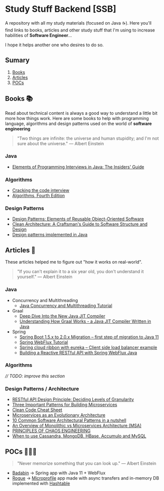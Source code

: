 # Study Stuff Backend [SSB]

A repository with all my study materials (focused on Java ☕️). Here you'll find links to books, articles and other study stuff that I'm using to increase habilities of **Software Engineer**... 

I hope it helps another one who desires to do so.

## Sumary
1. [Books](#books)  
2. [Articles](#articles)
3. [POCs](#pocs)


## Books 📚

Read about technical content is always a good way to understand a little bit more how things work. Here are some books to help with programming language, algorithms and design patterns used on the world of **software engineering**

> "Two things are infinite: the universe and human stupidity; and I'm not sure about the universe." ― Albert Einstein

### Java

* [Elements of Programming Interviews in Java: The Insiders' Guide ](https://www.amazon.com.br/Elements-Programming-Interviews-Java-Insiders/dp/1517671272/ref=sr_1_1?__mk_pt_BR=%C3%85M%C3%85%C5%BD%C3%95%C3%91&keywords=Elements+of+Programming+Interviews+in+Java%3A+The+Insiders%27+Guide&qid=1565991644&s=gateway&sr=8-1)

### Algorithms

* [Cracking the code interview](https://www.amazon.com.br/Cracking-Coding-Interview-Programming-Questions/dp/0984782850/ref=sr_1_1?__mk_pt_BR=%C3%85M%C3%85%C5%BD%C3%95%C3%91&keywords=cracking&qid=1565991398&s=gateway&sr=8-1)
* [Algorithms, Fourth Edition](https://www.amazon.com.br/Algorithms-Algorithms_4-English-Robert-Sedgewick-ebook/dp/B004P8J1NA/ref=sr_1_1?__mk_pt_BR=%C3%85M%C3%85%C5%BD%C3%95%C3%91&keywords=algorithms&qid=1571331679&s=books&sr=1-1)

### Design Patterns

* [Design Patterns: Elements of Reusable Object-Oriented Software](https://www.amazon.com.br/Design-Patterns-Object-Oriented-Addison-Wesley-Professional-ebook/dp/B000SEIBB8/ref=sr_1_2?__mk_pt_BR=%C3%85M%C3%85%C5%BD%C3%95%C3%91&crid=PMSTSTUQWO5M&keywords=design+patterns&qid=1565991752&s=gateway&sprefix=Design+patter%2Caps%2C262&sr=8-2)
* [Clean Architecture: A Craftsman's Guide to Software Structure and Design ](https://www.amazon.com.br/Clean-Architecture-Craftsmans-Software-Structure-ebook/dp/B075LRM681/ref=pd_rhf_se_s_qp_0_3/130-5404658-1610243?_encoding=UTF8&pd_rd_i=B075LRM681&pd_rd_r=4c9a19e6-fd7c-4a3c-9792-c370a8b339e4&pd_rd_w=yudn9&pd_rd_wg=9v9dS&psc=1&refRID=XRP02VVN1JT82RSZZPPC)
* [Design patterns implemented in Java](https://java-design-patterns.com/)


## Articles 📝

These articles helped me to figure out "how it works on  real-world".

> "If you can't explain it to a six year old, you don't understand it yourself." ― Albert Einstein

### Java

* Concurrency and Multithreading
    * [Java Concurrency and Multithreading Tutorial](http://tutorials.jenkov.com/java-concurrency/index.html)
* Graal
    * [Deep Dive Into the New Java JIT Compiler](https://www.baeldung.com/graal-java-jit-compiler)
    * [Understanding How Graal Works - a Java JIT Compiler Written in Java](https://chrisseaton.com/truffleruby/jokerconf17/)
* Spring
    * [Spring Boot 1.5.x to 2.0.x Migration – first step of migration to Java 11](https://altkomsoftware.pl/en/blog/spring-boot-migration-java/)
    * [Spring WebFlux Tutorial](https://howtodoinjava.com/spring-webflux/spring-webflux-tutorial/)
    * [Spring cloud ribbon with eureka – Client side load balancer example](https://howtodoinjava.com/spring-cloud/spring-boot-ribbon-eureka/)
    * [Building a Reactive RESTful API with Spring WebFlux Java](https://medium.com/@cheron.antoine/tuto-building-a-reactive-restful-api-with-spring-webflux-java-258fd4dbae41)

### Algorithms 
*// TODO: improve this section*

### Design Patterns / Architecture

* [RESTful API Design Principle: Deciding Levels of Granularity](https://dzone.com/articles/restful-api-design-principle-deciding-levels-of-gr)
* [Three Important Patterns for Building Microservices](https://dzone.com/articles/3-most-important-patterns-for-building-microservic)
* [Clean Code Cheat Sheet](https://www.planetgeek.ch/wp-content/uploads/2014/11/Clean-Code-V2.4.pdf)
* [Microservices as an Evolutionary Architecture](https://www.thoughtworks.com/pt/insights/blog/microservices-evolutionary-architecture)
* [10 Common Software Architectural Patterns in a nutshell](https://towardsdatascience.com/10-common-software-architectural-patterns-in-a-nutshell-a0b47a1e9013)
* [An Overview of Monolithic vs Microservices Architecture (MSA)](https://www.bmc.com/blogs/microservices-architecture/)
* [PRINCIPLES OF CHAOS ENGINEERING](http://principlesofchaos.org/)
* [When to use Cassandra, MongoDB, HBase, Accumulo and MySQL](https://blog.ippon.tech/use-cassandra-mongodb-hbase-accumulo-mysql/)


## POCs 👨🏼‍💻

> "Never memorize something that you can look up." ― Albert Einstein

* [Badabin](https://github.com/rflpazini/badabin) -> Spring app with Java 11 + WebFlux
* [Rogue](https://github.com/rflpazini/rogue) -> [Microprofile](https://microprofile.io/) app made with async transfers and in-memory DB implemented with [Hashtable](https://docs.oracle.com/javase/7/docs/api/java/util/Hashtable.html)
